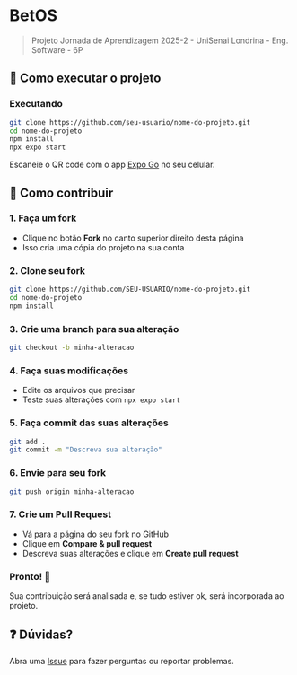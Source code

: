 # BetOS

> Projeto Jornada de Aprendizagem 2025-2 - UniSenai Londrina - Eng. Software - 6P

## 🚀 Como executar o projeto

### Executando
```bash
git clone https://github.com/seu-usuario/nome-do-projeto.git
cd nome-do-projeto
npm install
npx expo start
```

Escaneie o QR code com o app [Expo Go](https://expo.dev/client) no seu celular.

## 🤝 Como contribuir

### 1. Faça um fork
- Clique no botão **Fork** no canto superior direito desta página
- Isso cria uma cópia do projeto na sua conta

### 2. Clone seu fork
```bash
git clone https://github.com/SEU-USUARIO/nome-do-projeto.git
cd nome-do-projeto
npm install
```

### 3. Crie uma branch para sua alteração
```bash
git checkout -b minha-alteracao
```

### 4. Faça suas modificações
- Edite os arquivos que precisar
- Teste suas alterações com `npx expo start`

### 5. Faça commit das suas alterações
```bash
git add .
git commit -m "Descreva sua alteração"
```

### 6. Envie para seu fork
```bash
git push origin minha-alteracao
```

### 7. Crie um Pull Request
- Vá para a página do seu fork no GitHub
- Clique em **Compare & pull request**
- Descreva suas alterações e clique em **Create pull request**

### Pronto! 🎉
Sua contribuição será analisada e, se tudo estiver ok, será incorporada ao projeto.

## ❓ Dúvidas?
Abra uma [Issue](../../issues/new) para fazer perguntas ou reportar problemas.
